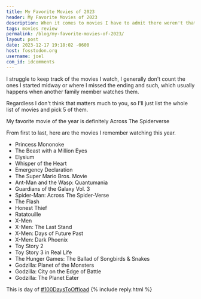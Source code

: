 ```yaml
---
title: My Favorite Movies of 2023
header: My Favorite Movies of 2023
description: When it comes to movies I have to admit there weren't that many, I will be talking about movies I watched this year, not that came out this year!
tags: movies review
permalink: /blog/my-favorite-movies-of-2023/
layout: post
date: 2023-12-17 19:18:02 -0600
host: fosstodon.org
username: joel
com_id: idcomments
---
```


I struggle to keep track of the movies I watch, I generally don't count the ones I started midway or where I missed the ending and such, which usually happens when another family member watches them.

Regardless I don't think that matters much to you, so I'll just list the whole list of movies and pick 5 of them.

My favorite movie of the year is definitely Across The Spiderverse

From first to last, here are the movies I remember watching this year.

- Princess Mononoke
- The Beast with a Million Eyes
- Elysium
- Whisper of the Heart
- Emergency Declaration
- The Super Mario Bros. Movie
- Ant-Man and the Wasp: Quantumania
- Guardians of the Galaxy Vol. 3
- Spider-Man: Across The Spider-Verse
- The Flash
- Honest Thief
- Ratatouille
- X-Men
- X-Men: The Last Stand
- X-Men: Days of Future Past
- X-Men: Dark Phoenix
- Toy Story 2
- Toy Story 3 in Real Life
- The Hunger Games: The Ballad of Songbirds & Snakes
- Godzilla: Planet of the Monsters
- Godzilla: City on the Edge of Battle
- Godzilla: The Planet Eater
 








This is day of [#100DaysToOffload](https://100daystooffload.com)
{% include reply.html %}
